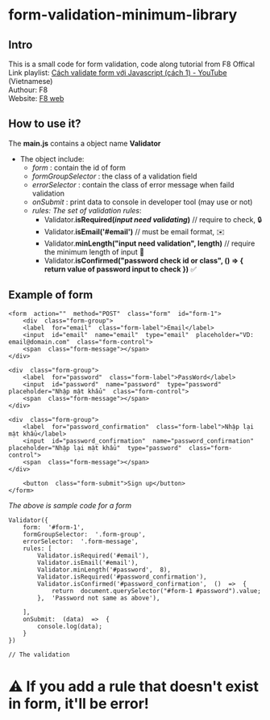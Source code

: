 #  form-validation-minimum-library

## Intro

This is a small code for form validation, code along tutorial from F8 Offical<br>
Link playlist: [Cách validate form với Javascript (cách 1) - YouTube](https://www.youtube.com/playlist?list=PL_-VfJajZj0UjLMzxqGXUoE6iqpfbZysn) (Vietnamese)
<br>Authour: F8
<br>Website: [F8 web](https://fullstack.edu.vn/)

## How to use it?

The **main.js** contains a object name **Validator**
- The object include:
	+ *form* : contain the id of form
	+ *formGroupSelector* :  the class of a validation field
	+ *errorSelector* : contain the class of error message when faild validation
	+ *onSubmit* : print data to console in developer tool (may use or not)
	+ *rules: The set of validation rules*:
		+ Validator.**isRequired(*input need validating*)** // require to check, 🔒
		+ Validator.**isEmail('#email')** // must be email format,  ✉️
		+ Validator.**minLength("input need validation", length)** // require the minimum length of input 📏
		+ Validator.**isConfirmed("password check id or class", () => {
						return value of password input to check
				})** ✅
    
## Example of form

```
<form  action=""  method="POST"  class="form"  id="form-1">
	<div  class="form-group">
	<label  for="email"  class="form-label">Email</label>
	<input  id="email"  name="email"  type="email"  placeholder="VD: email@domain.com"  class="form-control">
	<span  class="form-message"></span>
</div>

<div  class="form-group">
	<label  for="password"  class="form-label">PassWord</label>
	<input  id="password"  name="password"  type="password"  placeholder="Nhập mật khẩu"  class="form-control">
	<span  class="form-message"></span>
</div>

<div  class="form-group">
	<label  for="password_confirmation"  class="form-label">Nhập lại mật khẩu</label>
	<input  id="password_confirmation"  name="password_confirmation"  placeholder="Nhập lại mật khẩu"  type="password"  class="form-control">
	<span  class="form-message"></span>
</div>

	<button  class="form-submit">Sign up</button>
</form>
```
*The above is sample code for a form*
```
Validator({
	form:  '#form-1',
	formGroupSelector:  '.form-group',
	errorSelector:  '.form-message',
	rules: [
		Validator.isRequired('#email'),
		Validator.isEmail('#email'),
		Validator.minLength('#password',  8),
		Validator.isRequired('#password_confirmation'),
		Validator.isConfirmed('#password_confirmation',  ()  =>  {
			return  document.querySelector("#form-1 #password").value;
		},  'Password not same as above'),

	],
	onSubmit:  (data)  =>  {
		console.log(data);
	}
})

// The validation
```
# ⚠️ If you add a rule that doesn't exist in form, it'll be error!